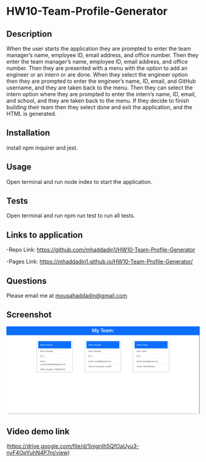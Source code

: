 # HW10-Team-Profile-Generator

## Description

When the user starts the application they are prompted to enter the team manager’s name, employee ID, email address, and office number. Then they enter the team manager’s name, employee ID, email address, and office number. Then they are presented with a menu with the option to add an engineer or an intern or are done. When they select the engineer option then they are prompted to enter the engineer’s name, ID, email, and GitHub username, and they are taken back to the menu. Then they can select the intern option where they are prompted to enter the intern’s name, ID, email, and school, and they are taken back to the menu. If they decide to finish building their team then they select done and exit the application, and the HTML is generated.

## Installation

install npm inquirer and jest.

## Usage

Open terminal and run node index to start the application.

## Tests

Open terminal and run npm run test to run all tests.

## Links to application

-Repo Link: https://github.com/mhaddadin1/HW10-Team-Profile-Generator

-Pages Link: https://mhaddadin1.github.io/HW10-Team-Profile-Generator/

## Questions

Please email me at mousahaddadin@gmail.com

## Screenshot

![Team profile builder](./img/hw10screenshot.png)

## Video demo link

(https://drive.google.com/file/d/1inignIh5QfOaUyu3-nyF4OpYuhN4P7nj/view)
